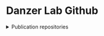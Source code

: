 # Danzer Lab Github

<details>
<summary>Publication repositories</summary>

  - [Ruf et al 2025](https://github.com/DanzerLab/ALS_Brain_Multiome):  Single-nucleus ATAC-seq, RNA-Seq and FANS-Seq of the human motor cortex in ALS/ALS-FTD
  - [Bopp et al. 2025](https://github.com/DanzerLab/snRNA_PDMouseModel_Age): Single-nucleus RNA-Seq & bulk MassSpec of the CNS in a mouse model for PD and aging  
</details>
